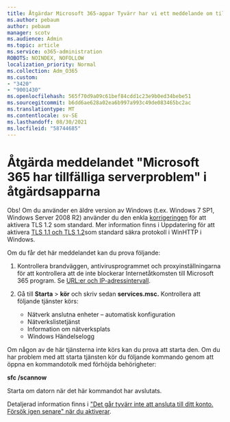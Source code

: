 ```yaml
---
title: Åtgärdar Microsoft 365-appar Tyvärr har vi ett meddelande om tillfälliga serverproblem
ms.author: pebaum
author: pebaum
manager: scotv
ms.audience: Admin
ms.topic: article
ms.service: o365-administration
ROBOTS: NOINDEX, NOFOLLOW
localization_priority: Normal
ms.collection: Adm_O365
ms.custom:
- "3420"
- "9001430"
ms.openlocfilehash: 565f70d9a09c61bef84cdd1c23e9b0ed34bebe51
ms.sourcegitcommit: b6dd6ae628a02ea6b997a993c49de083465bc2ac
ms.translationtype: MT
ms.contentlocale: sv-SE
ms.lasthandoff: 08/30/2021
ms.locfileid: "58744685"
---
```

# <a name="fixing-the-microsoft-365-apps-sorry-we-are-having-temporary-server-issues-message"></a>Åtgärda meddelandet "Microsoft 365 har tillfälliga serverproblem" i åtgärdsapparna

Obs! Om du använder en äldre version av Windows (t.ex. Windows 7 SP1, Windows Server 2008 R2) använder du den enkla [korrigeringen](https://download.microsoft.com/download/0/6/5/0658B1A7-6D2E-474F-BC2C-D69E5B9E9A68/MicrosoftEasyFix51044.msi) för att aktivera TLS 1.2 som standard. Mer information finns i Uppdatering för att aktivera [TLS 1.1 och TLS 1.2](https://support.microsoft.com/topic/update-to-enable-tls-1-1-and-tls-1-2-as-default-secure-protocols-in-winhttp-in-windows-c4bd73d2-31d7-761e-0178-11268bb10392)som standard säkra protokoll i WinHTTP i Windows.

Om du får det här meddelandet kan du prova följande:

1. Kontrollera brandväggen, antivirusprogrammet och proxyinställningarna för att kontrollera att de inte blockerar Internetåtkomsten till Microsoft 365 program. Se [URL:er och IP-adressintervall](https://docs.microsoft.com/office365/enterprise/urls-and-ip-address-ranges).

2. Gå till **Starta**  >  **kör** och skriv sedan **services.msc.** Kontrollera att följande tjänster körs:
    - Nätverk anslutna enheter – automatisk konfiguration
    - Nätverkslistetjänst
    - Information om nätverksplats
    - Windows Händelselogg

Om någon av de här tjänsterna inte körs kan du prova att starta den. Om du har problem med att starta tjänsten kör du följande kommando genom att öppna en kommandotolk med förhöjda behörigheter:

**sfc /scannow**

Starta om datorn när det här kommandot har avslutats.

Detaljerad information finns i ["Det går tyvärr inte att ansluta till ditt konto. Försök igen senare" när du aktiverar](https://docs.microsoft.com/office/troubleshoot/activation-installation/issue-when-activate-office-from-office-365).